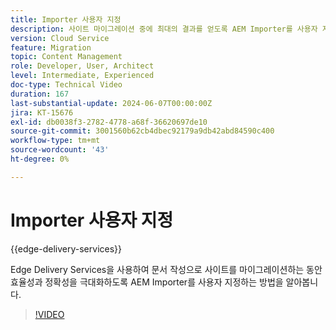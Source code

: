 ```yaml
---
title: Importer 사용자 지정
description: 사이트 마이그레이션 중에 최대의 결과를 얻도록 AEM Importer를 사용자 지정하는 방법을 알아봅니다.
version: Cloud Service
feature: Migration
topic: Content Management
role: Developer, User, Architect
level: Intermediate, Experienced
doc-type: Technical Video
duration: 167
last-substantial-update: 2024-06-07T00:00:00Z
jira: KT-15676
exl-id: db0038f3-2782-4778-a68f-36620697de10
source-git-commit: 3001560b62cb4dbec92179a9db42abd84590c400
workflow-type: tm+mt
source-wordcount: '43'
ht-degree: 0%

---
```


# Importer 사용자 지정

{{edge-delivery-services}}

Edge Delivery Services을 사용하여 문서 작성으로 사이트를 마이그레이션하는 동안 효율성과 정확성을 극대화하도록 AEM Importer를 사용자 지정하는 방법을 알아봅니다.

>[!VIDEO](https://video.tv.adobe.com/v/3429596/?learn=on)
